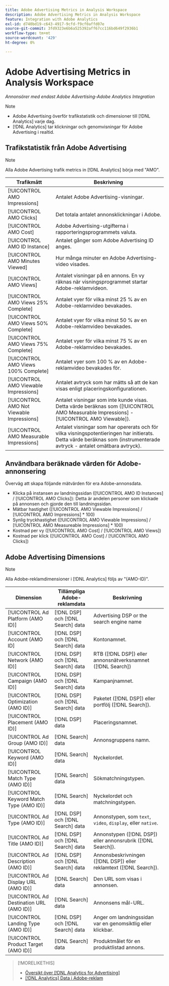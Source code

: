```yaml
---
title: Adobe Advertising Metrics in Analysis Workspace
description: Adobe Advertising Metrics in Analysis Workspace
feature: Integration with Adobe Analytics
exl-id: d740bd19-c643-4917-9cfd-f9cf0affd07e
source-git-commit: 3fd9323e6b6a525392aff67cc116bd649f2936b1
workflow-type: tm+mt
source-wordcount: '429'
ht-degree: 0%

---
```


# Adobe Advertising Metrics in Analysis Workspace

*Annonsörer med endast Adobe Advertising-Adobe Analytics Integration*

>[!NOTE]
>
>* Adobe Advertising överför trafikstatistik och dimensioner till [!DNL Analytics] varje dag.
>* [!DNL Analytics] tar klickningar och genomvisningar för Adobe Advertising i realtid.


## Trafikstatistik från Adobe Advertising

>[!NOTE]
>
>Alla Adobe Advertising trafik metrics in [!DNL Analytics] börja med &quot;AMO&quot;.

| Trafikmått | Beskrivning |
| -------------- | ----------- |
| [!UICONTROL AMO Impressions] | Antalet Adobe Advertising-visningar. |
| [!UICONTROL AMO Clicks] | Det totala antalet annonsklickningar i Adobe. |
| [!UICONTROL AMO Cost] | Adobe Advertising-utgifterna i rapporteringsprogrammets valuta. |
| [!UICONTROL AMO ID Instance] | Antalet gånger som Adobe Advertising ID anges. |
| [!UICONTROL AMO Minutes Viewed] | Hur många minuter en Adobe Advertising-video visades. |
| [!UICONTROL AMO Views] | Antalet visningar på en annons. En vy räknas när visningsprogrammet startar Adobe-reklamvideon. |
| [!UICONTROL AMO Views 25% Complete] | Antalet vyer för vilka minst 25 % av en Adobe-reklamvideo bevakades. |
| [!UICONTROL AMO Views 50% Complete] | Antalet vyer för vilka minst 50 % av en Adobe-reklamvideo bevakades. |
| [!UICONTROL AMO Views 75% Complete] | Antalet vyer för vilka minst 75 % av en Adobe-reklamvideo bevakades. |
| [!UICONTROL AMO Views 100% Complete] | Antalet vyer som 100 % av en Adobe-reklamvideo bevakades för. |
| [!UICONTROL AMO Viewable Impressions] | Antalet avtryck som har mätts så att de kan visas enligt placeringskonfigurationen. |
| [!UICONTROL AMO Not Viewable Impressions] | Antalet visningar som inte kunde visas. Detta värde beräknas som ([!UICONTROL AMO Measurable Impressions] - [!UICONTROL AMO Viewable]). |
| [!UICONTROL AMO Measurable Impressions] | Antalet visningar som har opererats och för vilka visningspotentieringen har initierats. Detta värde beräknas som (instrumenterade avtryck - antalet omätbara avtryck). |

## Användbara beräknade värden för Adobe-annonsering

Överväg att skapa följande mätvärden för era Adobe-annonsdata.

* Klicka på instansen av landningssidan ([!UICONTROL AMO ID Instances] / [!UICONTROL AMO Clicks]): Detta är andelen personer som klickade på annonsen och gjorde den till landningssidan.
* Mätbar hastighet ([!UICONTROL AMO Viewable Impressions] / [!UICONTROL AMO Impressions] * 100)
* Synlig tryckhastighet ([!UICONTROL AMO Viewable Impressions] / [!UICONTROL AMO Measureable Impressions] * 100)
* Kostnad per vy ([!UICONTROL AMO Cost] / [!UICONTROL AMO Views])
* Kostnad per klick ([!UICONTROL AMO Cost] / [!UICONTROL AMO Clicks])

## Adobe Advertising Dimensions

>[!NOTE]
>
>Alla Adobe-reklamdimensioner i [!DNL Analytics] följs av &quot;(AMO-ID)&quot;.

| Dimension | Tillämpliga Adobe-reklamdata | Beskrivning |
| ----------- | ---------- | ---------- |
| [!UICONTROL Ad Platform (AMO ID)] | [!DNL DSP] och [!DNL Search] data | Advertising DSP or the search engine name |
| [!UICONTROL Account (AMO ID] | [!DNL DSP] och [!DNL Search] data | Kontonamnet. |
| [!UICONTROL Network (AMO ID)] | [!DNL DSP] och [!DNL Search] data | RTB ([!DNL DSP]) eller annonsnätverksnamnet ([!DNL Search]) |
| [!UICONTROL Campaign (AMO ID)] | [!DNL DSP] och [!DNL Search] data | Kampanjnamnet. |
| [!UICONTROL Optimization (AMO ID)] | [!DNL DSP] och [!DNL Search] data | Paketet ([!DNL DSP]) eller portfölj ([!DNL Search]). |
| [!UICONTROL Placement (AMO ID)] | [!DNL DSP] data | Placeringsnamnet. |
| [!UICONTROL Ad Group (AMO ID)] | [!DNL Search] data | Annonsgruppens namn. |
| [!UICONTROL Keyword (AMO ID)] | [!DNL Search] data | Nyckelordet. |
| [!UICONTROL Match Type (AMO ID)] | [!DNL Search] data | Sökmatchningstypen. |
| [!UICONTROL Keyword Match Type (AMO ID)] | [!DNL Search] data | Nyckelordet och matchningstypen. |
| [!UICONTROL Ad Type (AMO ID)] | [!DNL DSP] och [!DNL Search] data | Annonstypen, som `text`, `video`, `display`, eller `native`. |
| [!UICONTROL Ad Title (AMO ID)] | [!DNL DSP] och [!DNL Search] data | Annonstypen ([!DNL DSP]) eller annonsrubrik ([!DNL Search]). |
| [!UICONTROL Ad Description (AMO ID)] | [!DNL DSP] och [!DNL Search] data | Annonsbeskrivningen ([!DNL DSP]) eller reklamtext ([!DNL Search]). |
| [!UICONTROL Ad Display URL (AMO ID)] | [!DNL Search] data | Den URL som visas i annonsen. |
| [!UICONTROL Ad Destination URL (AMO ID)] | [!DNL Search] data | Annonsens mål-URL. |
| [!UICONTROL Landing Type (AMO ID)] | [!DNL DSP] och [!DNL Search] data | Anger om landningssidan var en genomsiktlig eller klickbar. |
| [!UICONTROL Product Target (AMO ID)] | [!DNL Search] data | Produktmålet för en produktlistad annons. |

>[!MORELIKETHIS]
>
>* [Översikt över [!DNL Analytics for Advertising]](overview.md)
>* [[!DNL Analytics] Data i Adobe-reklam](/help/integrations/analytics/analytics-data-in-advertising.md)

